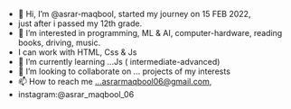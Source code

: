 - 👋 Hi, I’m @asrar-maqbool, started my journey on 15 FEB 2022,
-  just after i passed my 12th grade.
- 👀 I’m interested in programming, ML & AI, computer-hardware, reading books, driving, music.
- I can work with HTML, Css & Js
- 🌱 I’m currently learning ...Js ( intermediate-advanced)
- 💞️ I’m looking to collaborate on ... projects of my interests
- 📫 How to reach me ...asrarmaqbool06@gmail.com,
- instagram:@asrar_maqbool_06
 

<!---
asrar-codes/asrar-codes is a ✨ special ✨ repository because its `README.md` (this file) appears on your GitHub profile.
You can click the Preview link to take a look at your changes.
--->
